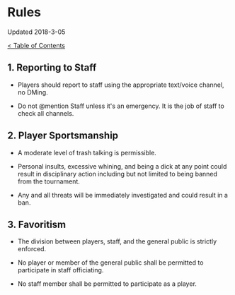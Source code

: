 
# Rules

Updated 2018-3-05

[< Table of Contents][0]

## 1. Reporting to Staff

- Players should report to staff using the appropriate text/voice channel, no DMing.

- Do not @mention Staff unless it's an emergency. It is the job of staff to check all channels.

## 2. Player Sportsmanship

- A moderate level of trash talking is permissible.

- Personal insults, excessive whining, and being a dick at any point could result in disciplinary action including but not limited to being banned from the tournament.

- Any and all threats will be immediately investigated and could result in a ban.

## 3. Favoritism

- The division between players, staff, and the general public is strictly enforced.

- No player or member of the general public shall be permitted to participate in staff officiating.

- No staff member shall be permitted to participate as a player. 

[0]: README.md
